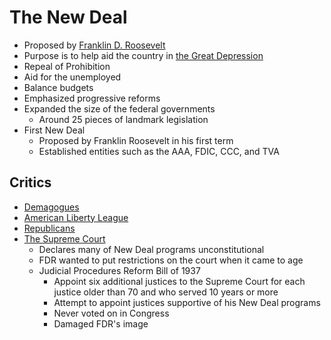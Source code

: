 # The New Deal
- Proposed by [Franklin D. Roosevelt](../people/roosevelt_franklin.md)
- Purpose is to help aid the country in [the Great Depression](../events/great_depression.md)
- Repeal of Prohibition
- Aid for the unemployed
- Balance budgets
- Emphasized progressive reforms
- Expanded the size of the federal governments
    - Around 25 pieces of landmark legislation
- First New Deal
    - Proposed by Franklin Roosevelt in his first term
    - Established entities such as the AAA, FDIC, CCC, and TVA

## Critics
- [Demagogues](../entities/demagogues.md)
- [American Liberty League](../entities/american%20liberty%20league.md)
- [Republicans](../entities/republicans.md)
- [The Supreme Court](../entities/supreme_court.md)
    - Declares many of New Deal programs unconstitutional
    - FDR wanted to put restrictions on the court when it came to age
    - Judicial Procedures Reform Bill of 1937
        - Appoint six additional justices to the Supreme Court for each justice older than 70 and who served 10 years or more
        - Attempt to appoint justices supportive of his New Deal programs
        - Never voted on in Congress
        - Damaged FDR's image
